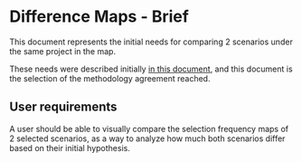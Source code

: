 # Difference Maps - Brief

This document represents the initial needs for comparing 2 scenarios under the same project in the map.

These needs were described initially [in this document](https://docs.google.com/document/d/1r9Excv4juGThjPSdPZYx9yWke_LBh-LqGDFw6UTKa08/edit#heading=h.5bvu51b3m1x3),
and this document is the selection of the methodology agreement reached.

## User requirements

A user should be able to visually compare the selection frequency maps of 2 selected scenarios, as a way to analyze how much both scenarios differ based on their initial hypothesis.


